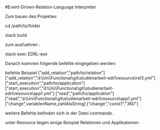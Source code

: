 #Event-Driven-Relation-Language Interpreter

Zum bauen des Projektes:

cd /path/to/folder

stack build

zum ausfuehren :

stack exec EDRL-exe

Danach koennen folgende befehle eingegeben werden:

befehle                                                     Beispiel
["add_relation","path/to/relation"]                         ["add_relation","d:\\Uni\\Functional\\git\\studienarbeit-edrl\\resource\\rel3.yml"]
["start_execution","path/to/application"]                   ["start_execution","d:\\Uni\\Functional\\git\\studienarbeit-edrl\\resource\\app1.yml"]
["read","path/to/application"]                              ["read","d:\\Uni\\Functional\\git\\studienarbeit-edrl\\resource\\app1.yml"]
["change",variablenName,zahlAlsString]                      ["change","const1","360"]

weitere Befehle befinden sich in der Datei commands.

unter Resource liegen einige Beispiel Relationen und Applikationen
